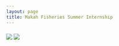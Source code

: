 ```yaml
---
layout: page
title: Makah Fisheries Summer Internship
---
```




### 

![](/assets/img/IMG_7787.JPG)
![](/assets/img/IMG_7750.JPG)


